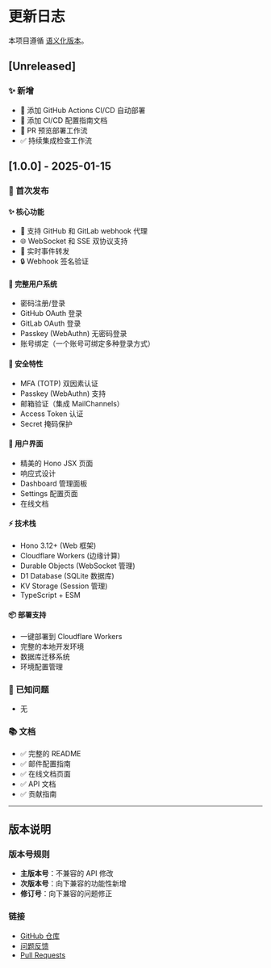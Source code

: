 # 更新日志

本项目遵循 [语义化版本](https://semver.org/lang/zh-CN/)。

## [Unreleased]

### ✨ 新增
- 🔄 添加 GitHub Actions CI/CD 自动部署
- 📝 添加 CI/CD 配置指南文档
- 🎯 PR 预览部署工作流
- ✅ 持续集成检查工作流

## [1.0.0] - 2025-01-15

### 🎉 首次发布

#### ✨ 核心功能
- 🔌 支持 GitHub 和 GitLab webhook 代理
- 🌐 WebSocket 和 SSE 双协议支持
- 📡 实时事件转发
- 🔒 Webhook 签名验证

#### 👤 完整用户系统
- 密码注册/登录
- GitHub OAuth 登录
- GitLab OAuth 登录
- Passkey (WebAuthn) 无密码登录
- 账号绑定（一个账号可绑定多种登录方式）

#### 🔐 安全特性
- MFA (TOTP) 双因素认证
- Passkey (WebAuthn) 支持
- 邮箱验证（集成 MailChannels）
- Access Token 认证
- Secret 掩码保护

#### 🎨 用户界面
- 精美的 Hono JSX 页面
- 响应式设计
- Dashboard 管理面板
- Settings 配置页面
- 在线文档

#### ⚡ 技术栈
- Hono 3.12+ (Web 框架)
- Cloudflare Workers (边缘计算)
- Durable Objects (WebSocket 管理)
- D1 Database (SQLite 数据库)
- KV Storage (Session 管理)
- TypeScript + ESM

#### 📦 部署支持
- 一键部署到 Cloudflare Workers
- 完整的本地开发环境
- 数据库迁移系统
- 环境配置管理

### 🐛 已知问题
- 无

### 📚 文档
- ✅ 完整的 README
- ✅ 邮件配置指南
- ✅ 在线文档页面
- ✅ API 文档
- ✅ 贡献指南

---

## 版本说明

### 版本号规则
- **主版本号**：不兼容的 API 修改
- **次版本号**：向下兼容的功能性新增
- **修订号**：向下兼容的问题修正

### 链接
- [GitHub 仓库](https://github.com/lc-cn/webhook-proxy)
- [问题反馈](https://github.com/lc-cn/webhook-proxy/issues)
- [Pull Requests](https://github.com/lc-cn/webhook-proxy/pulls)
